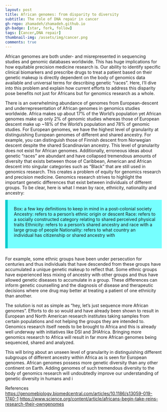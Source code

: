 ```yaml
---
layout: post
title: African genomes: from disparity to diversity
subtitle: The role of DNA repair in cancer
gh-repo: zhamadeh/zhamadeh.github.io
gh-badge: [star, fork, follow]
tags: [Cancer,DNA repair]
thumbnail-img: /assets/img/cancer.png
comments: true
---
```


African genomes are both under- and misrepresented in sequencing studies and genomic databases worldwide. This has huge implications for how equitable precision medicine research is. Our ability to identify specific clinical biomarkers and prescribe drugs to treat a patient based on their genetic makeup is directly dependent on the body of genomics data available and universal terms for describing genetic “races”. Here, I’ll dive into this problem and explain how current efforts to address this disparity pose benefits not just for Africans but for genomics research as a whole.

There is an overwhelming abundance of genomes from European-descent and underrepresentation of African genomes in genomics studies worldwide. Africa makes up about 17% of the World’s population yet African genomes make up only 2% of genomic studies whereas those of European descent make up ~18% of the World’s population and 78% of genomic studies. For European genomes, we have the highest level of granularity at distinguishing European genomes of different and shared ancestry. For example, you can distinguish those of Finnish descent from Norwegian descent despite the shared Scandinavian ancestry. This level of granularity does not exist for African genomes. Additionally, erroneous ideas about genetic “races” are abundant and have collapsed tremendous amounts of diversity that exists between those of Caribbean, American and African descent into singular categories such as “Black” that are still used in genomics research. This creates a problem of equity for genomics research and precision medicine. Genomics research strives to highlight the important genetic differences that exist between individuals of different groups. To be clear, here is what I mean by race, ethnicity, nationality and ancestry:

<div style="border-left: 8px solid #00CBCC;
 margin: 0 0 25px;
 overflow: hidden;
 padding: 20px;
 background-color: #76FFFF;"
 
Box: a few key definitions to keep in mind in a post-colonial society
Ancestry: refers to a person’s ethnic origin or descent
Race: refers to a socially constructed category relating to shared perceived physical traits 
Ethnicity: refers to a person’s shared ancestry and race with a large group of people
Nationality: refers to what country an individual has citizenship or shared ancestry with

</div>
For example, some ethnic groups have been under persecution for centuries and thus individuals that have descended from these groups have accumulated a unique genetic makeup to reflect that. Some ethnic groups have experienced less mixing of ancestry with other groups and thus have allowed genetic diseases to accumulate in a group. These differences can inform genetic counselling and the diagnosis of disease and therapeutic decisions where one drug may better at treating a patient of one ethnicity than another. 

The solution is not as simple as “hey, let’s just sequence more African genomes”. Efforts to do so would and have already been shown to result in European and North American research institutes taking samples from certain populations and not helping the groups they are intended to. Genomics research itself needs to be brought to Africa and this is already well underway with initiatives like DSI and 3HAfrica. Bringing more genomics research to Africa will result in far more African genomes being sequenced, shared and analyzed. 


This will bring about an unseen level of granularity in distinguishing different subgroups of different ancestry within Africa as is seen for European genomes. African genomes possess more genetic diversity than any other continent on Earth. Adding genomes of such tremendous diversity to the body of genomics research will undoubtedly improve our understanding of genetic diversity in humans and i


References
https://genomebiology.biomedcentral.com/articles/10.1186/s13059-019-1740-1
https://www.science.org/content/article/africans-begin-take-reins-research-their-owngenomes

